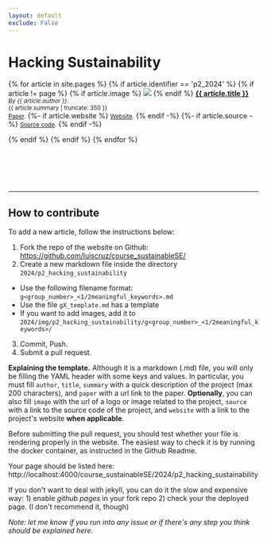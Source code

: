 ```yaml
---
layout: default
exclude: False
---
```


# Hacking Sustainability

{% for article in site.pages %}
    {% if article.identifier == 'p2_2024' %}
    {% if article != page %}
{% if article.image %}
<img class="p2-img" src="{{article.image}}"/>
{% endif %}
  <strong><a href="{{ article.url | relative_url }}">{{ article.title }}</a></strong><br/>
<small>_By {{ article.author }}_.</small>
<br/>
<small>{{ article.summary | truncate: 350 }}</small>
<br/>
<small>[Paper]({{article.paper}}).</small>
{%- if article.website %}
<small>[Website]({{article.website}}).</small>
{% endif -%}
{%- if article.source -%}
<small>[Source code]({{article.source}}).</small>
{% endif -%}
<br/>
<div class="clearfix"></div>
  {% endif %}
  {% endif %}
{% endfor %}



<br/><br/><br/><br/>

---


## How to contribute

To add a new article, follow the instructions below:

1. Fork the repo of the website on Github: <https://github.com/luiscruz/course_sustainableSE/>
2. Create a new markdown file inside the directory `2024/p2_hacking_sustainability`
  - Use the following filename format: `g<group_number>_<1/2meaningful_keywords>.md`
  - Use the file `gX_template.md` has a template
  - If you want to add images, add it to `2024/img/p2_hacking_sustainability/g<group_number>_<1/2meaningful_keywords>/`
3. Commit, Push.
4. Submit a pull request.

**Explaining the template.** Although it is a markdown (.md) file, you will only be filling the YAML header with some keys and values. In particular, you must fill `author`, `title`, `summary` with a quick description of the project (max 200 characters), and `paper` with a url link to the paper. **Optionally**, you can also fill `image` with the url of a logo or image related to the project, `source` with a link to the source code of the project, and `website` with a link to the project's website **when applicable**.

Before submitting the pull request, you should test whether your file is rendering properly in the website. The easiest way to check it is by running the docker container, as instructed in the Github Readme.

Your page should be listed here: http://localhost:4000/course_sustainableSE/2024/p2_hacking_sustainability

If you don't want to deal with jekyll, you can do it the slow and expensive way: 1) enable *github pages* in your fork repo 2) check your the deployed page. (I don't recommend it, though)

*Note: let me know if you run into any issue or if there's any step you think should be explained here.*

